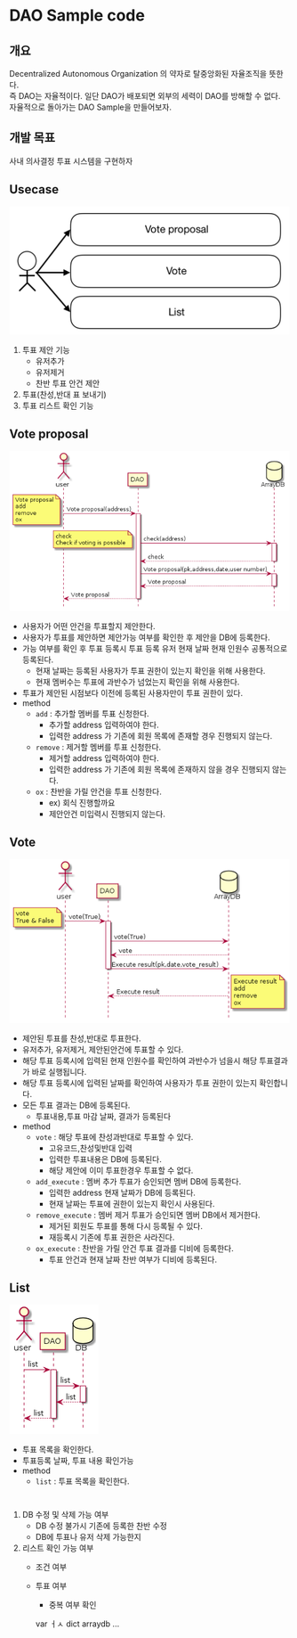 # DAO Sample code
## 개요
Decentralized Autonomous Organization 의 약자로 탈중앙화된 자율조직을 뜻한다.<br>
즉 DAO는 자율적이다. 일단 DAO가 배포되면 외부의 세력이 DAO를 방해할 수 없다.
자율적으로 돌아가는 DAO Sample을 만들어보자.

## 개발 목표
사내 의사결정 투표 시스템을 구현하자<br>

       
## Usecase
   ![usecase](./img/usecase_001.png)
   1. 투표 제안 기능
        * 유저추가
        * 유저제거
        * 찬반 투표 안건 제안
   2. 투표(찬성,반대 표 보내기)
   3. 투표 리스트 확인 기능 
  



## Vote proposal 
   ![proposal](./img/proposal_01.png)
   
   * 사용자가 어떤 안건을 투표할지 제안한다.
   * 사용자가 투표를 제안하면 제안가능 여부를 확인한 후 제안을 DB에 등록한다.
   * 가능 여부를 확인 후 투표 등록시 투표 등록 유저 현재 날짜 현재 인원수 공통적으로 등록된다.
        * 현재 날짜는 등록된 사용자가 투표 권한이 있는지 확인을 위해 사용한다.
        * 현재 멤버수는 투표에 과반수가 넘었는지 확인을 위해 사용한다.
   * 투표가 제안된 시점보다 이전에 등록된 사용자만이 투표 권한이 있다.
   * method
        * `add` : 추가할 멤버를 투표 신청한다.
            * 추가할 address 입력하여야 한다.
            * 입력한 address 가 기존에 회원 목록에 존재할 경우 진행되지 않는다.
        * `remove` : 제거할 멤버를 투표 신청한다.
            * 제거할 address 입력하여야 한다.
            * 입력한 address 가 기존에 회원 목록에 존재하지 않을 경우 진행되지 않는다.
        * `ox` : 찬반을 가릴 안건을 투표 신청한다.
            * ex) 회식 진행할까요
            * 제안안건 미입력시 진행되지 않는다.

   
      

## Vote
   ![vote](./img/vote_01.png)
   
   * 제안된 투표를 찬성,반대로 투표한다.
   * 유저추가, 유저제거, 제안된안건에 투표할 수 있다.
   * 해당 투표 등록시에 입력된 현재 인원수를 확인하여 과반수가 넘을시 해당 투표결과가 바로 실행됩니다.
   * 해당 투표 등록시에 입력된 날짜를 확인하여 사용자가 투표 권한이 있는지 확인합니다.
   * 모든 투표 결과는 DB에 등록된다.
        * 투표내용,투표 마감 날짜, 결과가 등록된다
   * method
        * `vote` : 해당 투표에 찬성과반대로 투표할 수 있다.
            * 고유코드,찬성및반대 입력
            * 입력한 투표내용은 DB에 등록된다.
            * 해당 제안에 이미 투표한경우 투표할 수 없다.
        * `add_execute` : 멤버 추가 투표가 승인되면 멤버 DB에 등록한다.
            * 입력한 address 현재 날짜가 DB에 등록된다.
            * 현재 날짜는 투표에 권한이 있는지 확인시 사용된다.
        * `remove_execute` : 멤버 제거 투표가 승인되면 멤버 DB에서 제거한다.
            * 제거된 회원도 투표를 통해 다시 등록될 수 있다.
            * 재등록시 기존에 투표 권한은 사라진다.
        * `ox_execute` : 찬반을 가릴 안건 투표 결과를 디비에 등록한다.
            * 투표 안건과 현재 날짜 찬반 여부가 디비에 등록된다.
   
   
       
## List
   ![list](./img/list_001.png)
   
   * 투표 목록을 확인한다.
   * 투표등록 날짜, 투표 내용 확인가능
   * method
        * `list` : 투표 목록을 확인한다.
   
   


#
#
#
1. DB 수정 및 삭제 가능 여부
    * DB 수정 불가시 기존에 등록한 찬반 수정
    * DB에 투표나 유저 삭제 가능한지
2. 리스트 확인 가능 여부
    * 조건 여부
    * 투표 여부
        * 중복 여부 확인



       
       var ㅓㅅ
       dict
       arraydb ...
    
    
    
       

